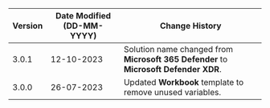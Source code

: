 | **Version** | **Date Modified (DD-MM-YYYY)** | **Change History**                                                                    |
|-------------|--------------------------------|---------------------------------------------------------------------------------------|
| 3.0.1       | 12-10-2023                     | Solution name changed from **Microsoft 365 Defender** to  **Microsoft Defender XDR**. |
| 3.0.0       | 26-07-2023                     | Updated **Workbook** template to remove unused variables.                             |  
